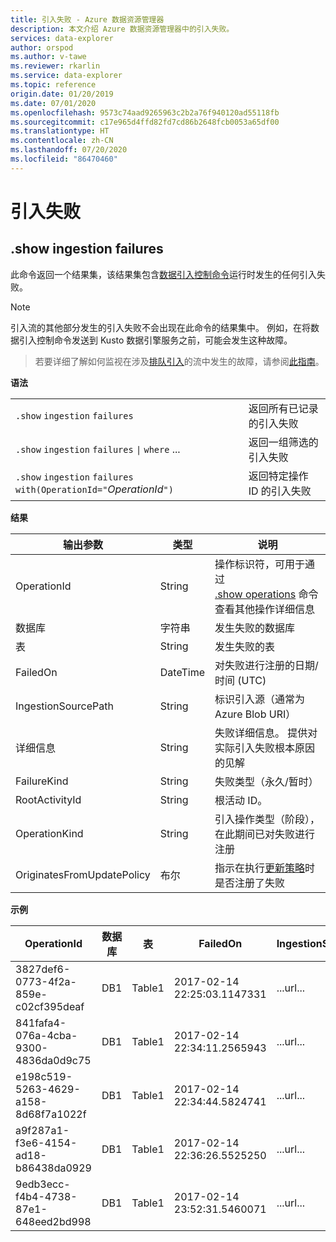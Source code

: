 ```yaml
---
title: 引入失败 - Azure 数据资源管理器
description: 本文介绍 Azure 数据资源管理器中的引入失败。
services: data-explorer
author: orspod
ms.author: v-tawe
ms.reviewer: rkarlin
ms.service: data-explorer
ms.topic: reference
origin.date: 01/20/2019
ms.date: 07/01/2020
ms.openlocfilehash: 9573c74aad9265963c2b2a76f940120ad55118fb
ms.sourcegitcommit: c17e965d4ffd82fd7cd86b2648fcb0053a65df00
ms.translationtype: HT
ms.contentlocale: zh-CN
ms.lasthandoff: 07/20/2020
ms.locfileid: "86470460"
---
```

# <a name="ingestion-failures"></a>引入失败

## <a name="show-ingestion-failures"></a>.show ingestion failures

此命令返回一个结果集，该结果集包含[数据引入控制命令](../../ingest-data-overview.md#kusto-query-language-ingest-control-commands)运行时发生的任何引入失败。

> [!NOTE]
> 引入流的其他部分发生的引入失败不会出现在此命令的结果集中。 例如，在将数据引入控制命令发送到 Kusto 数据引擎服务之前，可能会发生这种故障。

> 若要详细了解如何监视在涉及[排队引入](../api/netfx/about-kusto-ingest.md#queued-ingestion)的流中发生的故障，请参阅[此指南](../api/netfx/kusto-ingest-client-status.md)。

**语法**

|                                                                      |                                                        |
| -------------------------------------------------------------------- | ------------------------------------------------------ |
| `.show` `ingestion` `failures`                                       | 返回所有已记录的引入失败                |
| `.show` `ingestion` `failures` <code>&#124;</code> `where` ...       | 返回一组筛选的引入失败           |
| `.show` `ingestion` `failures` `with(OperationId="`_OperationId_`")` | 返回特定操作 ID 的引入失败 |

**结果**

| 输出参数           | 类型     | 说明                                                                                                                             |
| -------------------------- | -------- | --------------------------------------------------------------------------------------------------------------------------------------- |
| OperationId                | String   | 操作标识符，可用于通过 <br> [.show operations](operations.md) 命令查看其他操作详细信息 </br> |
| 数据库                   | 字符串   | 发生失败的数据库                                                                                                  |
| 表                      | String   | 发生失败的表                                                                                                     |
| FailedOn                   | DateTime | 对失败进行注册的日期/时间 (UTC)                                                                                      |
| IngestionSourcePath        | String   | 标识引入源（通常为 Azure Blob URI）                                                                            |
| 详细信息                    | String   | 失败详细信息。 提供对实际引入失败根本原因的见解                                                          |
| FailureKind                | String   | 失败类型（永久/暂时）                                                                                               |
| RootActivityId             | String   | 根活动 ID。                                                                                                                       |
| OperationKind              | String   | 引入操作类型（阶段），在此期间已对失败进行注册                                                            |
| OriginatesFromUpdatePolicy | 布尔  | 指示在执行[更新策略](update-policy.md)时是否注册了失败                                       |

**示例**

| OperationId                          | 数据库 | 表  | FailedOn                    | IngestionSourcePath | 详细信息                                                                                    | FailureKind | RootActivityId                       | OperationKind  | OriginatesFromUpdatePolicy |
| ------------------------------------ | -------- | ------ | --------------------------- | ------------------- | ------------------------------------------------------------------------------------------ | ----------- | ------------------------------------ | -------------- | -------------------------- |
| 3827def6-0773-4f2a-859e-c02cf395deaf | DB1      | Table1 | 2017-02-14 22:25:03.1147331 | ...url...           | ID 为“\*.csv”的流的 CSV 格式错误\*                                   | 永久性   | 3c883942-e446-4999-9b00-d4c664f06ef6 | DataIngestPull | 0                          |
| 841fafa4-076a-4cba-9300-4836da0d9c75 | DB1      | Table1 | 2017-02-14 22:34:11.2565943 | ...url...           | ID 为“\*.csv”的流的 CSV 格式错误\*                                   | 永久性   | 48571bdb-b714-4f32-8ddc-4001838a956c | DataIngestPull | 0                          |
| e198c519-5263-4629-a158-8d68f7a1022f | DB1      | Table1 | 2017-02-14 22:34:44.5824741 | ...url...           | ID 为“\*.csv”的流的 CSV 格式错误\*                                   | 永久性   | 5e31ab3c-e2c7-489a-827e-e89d2d691ec4 | DataIngestPull | 0                          |
| a9f287a1-f3e6-4154-ad18-b86438da0929 | DB1      | Table1 | 2017-02-14 22:36:26.5525250 | ...url...           | 发生了未知错误：引发了“System.Exception”类型的异常                    | 暂时性   | 9b7bb017-471e-48f6-9c96-d16fcf938d2a | DataIngestPull | 0                          |
| 9edb3ecc-f4b4-4738-87e1-648eed2bd998 | DB1      | Table1 | 2017-02-14 23:52:31.5460071 | ...url...           | 下载 blob 失败：客户端无法在指定的超时时间内完成操作 | 永久性   | 21fa0dd6-cd7d-4493-b6f7-78916ce0d617 | DataIngestPull | 0                          |
